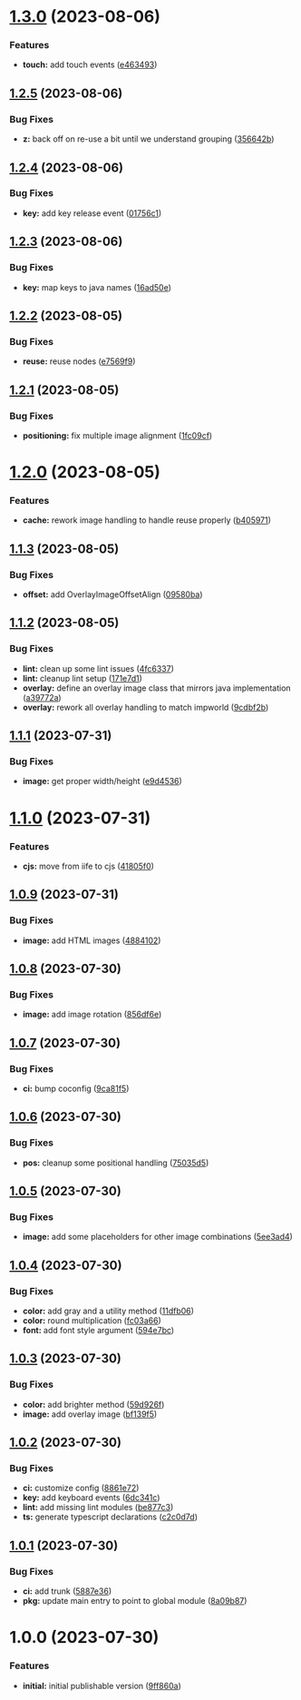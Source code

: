 # [1.3.0](https://github.com/flatsteak/impworld/compare/v1.2.5...v1.3.0) (2023-08-06)


### Features

* **touch:** add touch events ([e463493](https://github.com/flatsteak/impworld/commit/e4634936d8cad99882c9bd2b40800e96aaf15638))

## [1.2.5](https://github.com/flatsteak/impworld/compare/v1.2.4...v1.2.5) (2023-08-06)


### Bug Fixes

* **z:** back off on re-use a bit until we understand grouping ([356642b](https://github.com/flatsteak/impworld/commit/356642b1d0109aefc390328e1969888a6bea4bc1))

## [1.2.4](https://github.com/flatsteak/impworld/compare/v1.2.3...v1.2.4) (2023-08-06)


### Bug Fixes

* **key:** add key release event ([01756c1](https://github.com/flatsteak/impworld/commit/01756c17fb69fd20633af52e90183012ceaeb037))

## [1.2.3](https://github.com/flatsteak/impworld/compare/v1.2.2...v1.2.3) (2023-08-06)


### Bug Fixes

* **key:** map keys to java names ([16ad50e](https://github.com/flatsteak/impworld/commit/16ad50ec99e3561060e62c5989350e445f8a2e84))

## [1.2.2](https://github.com/flatsteak/impworld/compare/v1.2.1...v1.2.2) (2023-08-05)


### Bug Fixes

* **reuse:** reuse nodes ([e7569f9](https://github.com/flatsteak/impworld/commit/e7569f9bfabed5e94bc1c9abf0915a4d40074dcb))

## [1.2.1](https://github.com/flatsteak/impworld/compare/v1.2.0...v1.2.1) (2023-08-05)


### Bug Fixes

* **positioning:** fix multiple image alignment ([1fc09cf](https://github.com/flatsteak/impworld/commit/1fc09cf085a1ddf1a7f5480aef7f0a6d8f91d121))

# [1.2.0](https://github.com/flatsteak/impworld/compare/v1.1.3...v1.2.0) (2023-08-05)


### Features

* **cache:** rework image handling to handle reuse properly ([b405971](https://github.com/flatsteak/impworld/commit/b4059719870e8a0c3330fdd94969066c2ce148bf))

## [1.1.3](https://github.com/flatsteak/impworld/compare/v1.1.2...v1.1.3) (2023-08-05)


### Bug Fixes

* **offset:** add OverlayImageOffsetAlign ([09580ba](https://github.com/flatsteak/impworld/commit/09580ba0689c97a7e8655fe6145045e891b51666))

## [1.1.2](https://github.com/flatsteak/impworld/compare/v1.1.1...v1.1.2) (2023-08-05)


### Bug Fixes

* **lint:** clean up some lint issues ([4fc6337](https://github.com/flatsteak/impworld/commit/4fc6337a92d7be0018ec750d1ded159b9b0da19c))
* **lint:** cleanup lint setup ([171e7d1](https://github.com/flatsteak/impworld/commit/171e7d1d447f73e5cf4fbe4337fc58e5936834b1))
* **overlay:** define an overlay image class that mirrors java implementation ([a39772a](https://github.com/flatsteak/impworld/commit/a39772ae9b74d57bd1d803111f7c34877ac1daee))
* **overlay:** rework all overlay handling to match impworld ([9cdbf2b](https://github.com/flatsteak/impworld/commit/9cdbf2bcedf40ac2f208eb2886da9c9408823614))

## [1.1.1](https://github.com/flatsteak/impworld/compare/v1.1.0...v1.1.1) (2023-07-31)


### Bug Fixes

* **image:** get proper width/height ([e9d4536](https://github.com/flatsteak/impworld/commit/e9d453693d4ad392feb5ea24222fbf868a5a28f7))

# [1.1.0](https://github.com/flatsteak/impworld/compare/v1.0.9...v1.1.0) (2023-07-31)


### Features

* **cjs:** move from iife to cjs ([41805f0](https://github.com/flatsteak/impworld/commit/41805f0678e230341301d3de863e8864b88207eb))

## [1.0.9](https://github.com/flatsteak/impworld/compare/v1.0.8...v1.0.9) (2023-07-31)


### Bug Fixes

* **image:** add HTML images ([4884102](https://github.com/flatsteak/impworld/commit/4884102592f800d35e592126f1a7870ebe96357a))

## [1.0.8](https://github.com/flatsteak/impworld/compare/v1.0.7...v1.0.8) (2023-07-30)


### Bug Fixes

* **image:** add image rotation ([856df6e](https://github.com/flatsteak/impworld/commit/856df6e924c7425bf278b90f38976d9216520f67))

## [1.0.7](https://github.com/flatsteak/impworld/compare/v1.0.6...v1.0.7) (2023-07-30)


### Bug Fixes

* **ci:** bump coconfig ([9ca81f5](https://github.com/flatsteak/impworld/commit/9ca81f529d03e1eba47c2834022dbe0a2d5288cb))

## [1.0.6](https://github.com/flatsteak/impworld/compare/v1.0.5...v1.0.6) (2023-07-30)


### Bug Fixes

* **pos:** cleanup some positional handling ([75035d5](https://github.com/flatsteak/impworld/commit/75035d59d68a05070462c4da8f4a2d4b2677c22d))

## [1.0.5](https://github.com/flatsteak/impworld/compare/v1.0.4...v1.0.5) (2023-07-30)


### Bug Fixes

* **image:** add some placeholders for other image combinations ([5ee3ad4](https://github.com/flatsteak/impworld/commit/5ee3ad43493334bdaf511e0be8fedd542e0b8b1a))

## [1.0.4](https://github.com/flatsteak/impworld/compare/v1.0.3...v1.0.4) (2023-07-30)


### Bug Fixes

* **color:** add gray and a utility method ([11dfb06](https://github.com/flatsteak/impworld/commit/11dfb062535b03f0e38b29ec993623bd332f8b66))
* **color:** round multiplication ([fc03a66](https://github.com/flatsteak/impworld/commit/fc03a668c5ea8e3ce70d4f77f672fd6191feca20))
* **font:** add font style argument ([594e7bc](https://github.com/flatsteak/impworld/commit/594e7bcf7c78e934290f568abe3cc08cc2b01514))

## [1.0.3](https://github.com/flatsteak/impworld/compare/v1.0.2...v1.0.3) (2023-07-30)


### Bug Fixes

* **color:** add brighter method ([59d926f](https://github.com/flatsteak/impworld/commit/59d926f737f30092943844daafbc51ec7bbc0123))
* **image:** add overlay image ([bf139f5](https://github.com/flatsteak/impworld/commit/bf139f50c0299e0ce4a5322ff45cfc3ffca3c087))

## [1.0.2](https://github.com/flatsteak/impworld/compare/v1.0.1...v1.0.2) (2023-07-30)

### Bug Fixes

- **ci:** customize config ([8861e72](https://github.com/flatsteak/impworld/commit/8861e7258f8c390443f850b0b69882c9b6212c5e))
- **key:** add keyboard events ([6dc341c](https://github.com/flatsteak/impworld/commit/6dc341cd25945cce3cba6fc981c8c25905530e50))
- **lint:** add missing lint modules ([be877c3](https://github.com/flatsteak/impworld/commit/be877c3671f4fd3e2c000465f3801c4b3731dd27))
- **ts:** generate typescript declarations ([c2c0d7d](https://github.com/flatsteak/impworld/commit/c2c0d7d65d756cf348b99ba5393dc0dbfffd5065))

## [1.0.1](https://github.com/flatsteak/impworld/compare/v1.0.0...v1.0.1) (2023-07-30)

### Bug Fixes

- **ci:** add trunk ([5887e36](https://github.com/flatsteak/impworld/commit/5887e36e4d13d3d71b26cb450ecac37e68ffaa2f))
- **pkg:** update main entry to point to global module ([8a09b87](https://github.com/flatsteak/impworld/commit/8a09b876941eb24a27568a6248d7e94460907818))

# 1.0.0 (2023-07-30)

### Features

- **initial:** initial publishable version ([9ff860a](https://github.com/flatsteak/impworld/commit/9ff860a4c084234283ca428098f76cba581ee13e))
